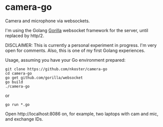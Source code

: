 # camera-go
Camera and microphone via websockets.

I'm using the Golang [Gorilla](https://github.com/gorilla/websocket/) websocket framework for the server,
until replaced by http/2.

DISCLAIMER: This is currently a personal experiment in progress.
I'm very open for comments. Also, this is one of my first Golang experiences.

Usage, assuming you have your Go environment prepared:

```
git clone https://github.com/nkoster/camera-go
cd camera-go
go get github.com/gorilla/websocket
go build
./camera-go
````

or

```
go run *.go
```

Open http://localhost:8086 on, for example, two laptops with cam and mic, and exchange IDs.

